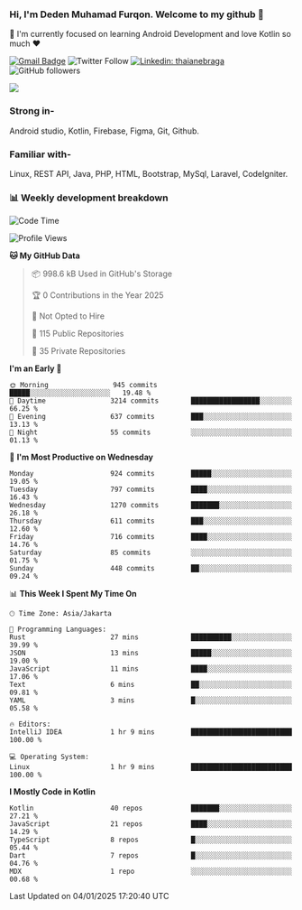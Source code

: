### Hi, I'm Deden Muhamad Furqon. Welcome to my github 👋

<!--
**furqoncreative/furqoncreative** is a ✨ _special_ ✨ repository because its `README.md` (this file) appears on your GitHub profile.

Here are some ideas to get you started:

- 🔭 I’m currently working on ...
- 👯 I’m looking to collaborate on ...
- 🤔 I’m looking for help with ...
- 💬 Ask me about ...
- 📫 How to reach me: ...
- 😄 Pronouns: ...
- ⚡ Fun fact: ...
-->

  🌱 I'm currently focused on learning Android Development and love Kotlin so much ❤ 

[![Gmail Badge](https://img.shields.io/badge/-furqoncreative24@gmail.com-c14438?style=flat-square&logo=Gmail&logoColor=white&link=mailto:furqoncreative24@gmail.com)](mailto:furqoncreative24@gmail.com)
![Twitter Follow](https://img.shields.io/twitter/follow/furqoncreative?label=Follow)
[![Linkedin: thaianebraga](https://img.shields.io/badge/-Deden_Muhamad_Furqon-blue?style=flat-square&logo=Linkedin&logoColor=white&link=https://www.linkedin.com/in/anmol-p-singh/)](https://www.linkedin.com/in/furqoncreative/)
![GitHub followers](https://img.shields.io/github/followers/furqoncreative?label=Follow&style=social)

<img src="https://github-readme-stats.sera5-dev.vercel.app/api?username=furqoncreative&hide=stars&show_icons=true&count_private=true&include_all_commits=true&title_color=#008080&icon_color=#008080&hide_border=true" width="">

### Strong in-

Android studio, Kotlin, Firebase, Figma, Git, Github.

### Familiar with-
Linux, REST API, Java, PHP, HTML, Bootstrap, MySql, Laravel, CodeIgniter.

### 📊 Weekly development breakdown

<!--START_SECTION:waka-->
![Code Time](http://img.shields.io/badge/Code%20Time-2%2C733%20hrs%202%20mins-blue)

![Profile Views](http://img.shields.io/badge/Profile%20Views-0-blue)

**🐱 My GitHub Data** 

> 📦 998.6 kB Used in GitHub's Storage 
 > 
> 🏆 0 Contributions in the Year 2025
 > 
> 🚫 Not Opted to Hire
 > 
> 📜 115 Public Repositories 
 > 
> 🔑 35 Private Repositories 
 > 
**I'm an Early 🐤** 

```text
🌞 Morning                945 commits         █████░░░░░░░░░░░░░░░░░░░░   19.48 % 
🌆 Daytime                3214 commits        █████████████████░░░░░░░░   66.25 % 
🌃 Evening                637 commits         ███░░░░░░░░░░░░░░░░░░░░░░   13.13 % 
🌙 Night                  55 commits          ░░░░░░░░░░░░░░░░░░░░░░░░░   01.13 % 
```
📅 **I'm Most Productive on Wednesday** 

```text
Monday                   924 commits         █████░░░░░░░░░░░░░░░░░░░░   19.05 % 
Tuesday                  797 commits         ████░░░░░░░░░░░░░░░░░░░░░   16.43 % 
Wednesday                1270 commits        ███████░░░░░░░░░░░░░░░░░░   26.18 % 
Thursday                 611 commits         ███░░░░░░░░░░░░░░░░░░░░░░   12.60 % 
Friday                   716 commits         ████░░░░░░░░░░░░░░░░░░░░░   14.76 % 
Saturday                 85 commits          ░░░░░░░░░░░░░░░░░░░░░░░░░   01.75 % 
Sunday                   448 commits         ██░░░░░░░░░░░░░░░░░░░░░░░   09.24 % 
```


📊 **This Week I Spent My Time On** 

```text
🕑︎ Time Zone: Asia/Jakarta

💬 Programming Languages: 
Rust                     27 mins             ██████████░░░░░░░░░░░░░░░   39.99 % 
JSON                     13 mins             █████░░░░░░░░░░░░░░░░░░░░   19.00 % 
JavaScript               11 mins             ████░░░░░░░░░░░░░░░░░░░░░   17.06 % 
Text                     6 mins              ██░░░░░░░░░░░░░░░░░░░░░░░   09.81 % 
YAML                     3 mins              █░░░░░░░░░░░░░░░░░░░░░░░░   05.58 % 

🔥 Editors: 
IntelliJ IDEA            1 hr 9 mins         █████████████████████████   100.00 % 

💻 Operating System: 
Linux                    1 hr 9 mins         █████████████████████████   100.00 % 
```

**I Mostly Code in Kotlin** 

```text
Kotlin                   40 repos            ███████░░░░░░░░░░░░░░░░░░   27.21 % 
JavaScript               21 repos            ████░░░░░░░░░░░░░░░░░░░░░   14.29 % 
TypeScript               8 repos             █░░░░░░░░░░░░░░░░░░░░░░░░   05.44 % 
Dart                     7 repos             █░░░░░░░░░░░░░░░░░░░░░░░░   04.76 % 
MDX                      1 repo              ░░░░░░░░░░░░░░░░░░░░░░░░░   00.68 % 
```




 Last Updated on 04/01/2025 17:20:40 UTC
<!--END_SECTION:waka-->
